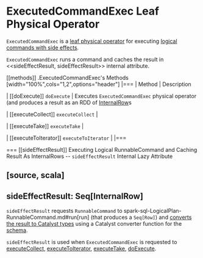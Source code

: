 # ExecutedCommandExec Leaf Physical Operator

`ExecutedCommandExec` is a [leaf physical operator](LeafExecNode.md) for executing [logical commands with side effects](../logical-operators/RunnableCommand.md).

`ExecutedCommandExec` runs a command and caches the result in <<sideEffectResult, sideEffectResult>> internal attribute.

[[methods]]
.ExecutedCommandExec's Methods
[width="100%",cols="1,2",options="header"]
|===
| Method
| Description

| [[doExecute]] `doExecute`
| Executes `ExecutedCommandExec` physical operator (and produces a result as an RDD of [InternalRow](../InternalRow.md)s

| [[executeCollect]] `executeCollect`
|

| [[executeTake]] `executeTake`
|

| [[executeToIterator]] `executeToIterator`
|
|===

=== [[sideEffectResult]] Executing Logical RunnableCommand and Caching Result As InternalRows -- `sideEffectResult` Internal Lazy Attribute

[source, scala]
----
sideEffectResult: Seq[InternalRow]
----

`sideEffectResult` requests `RunnableCommand` to spark-sql-LogicalPlan-RunnableCommand.md#run[run] (that produces a `Seq[Row]`) and [converts the result to Catalyst types](../CatalystTypeConverters.md#createToCatalystConverter) using a Catalyst converter function for the [schema](../catalyst/QueryPlan.md#schema).

`sideEffectResult` is used when `ExecutedCommandExec` is requested to [executeCollect](#executeCollect), [executeToIterator](#executeToIterator), [executeTake](#executeTake), [doExecute](#doExecute).
